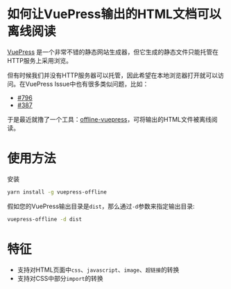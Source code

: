 # 如何让VuePress输出的HTML文档可以离线阅读

[VuePress](https://vuepress.vuejs.org/) 是一个非常不错的静态网站生成器，但它生成的静态文件只能托管在HTTP服务上采用浏览。

但有时候我们并没有HTTP服务器可以托管，因此希望在本地浏览器打开就可以访问。在VuePress Issue中也有很多类似问题，比如：

 - [#796](https://github.com/vuejs/vuepress/issues/796)
 - [#387](https://github.com/vuejs/vuepress/issues/387) 

于是最近就撸了一个工具：[offline-vuepress](https://github.com/wuliang142857/offline-vuepress)，可将输出的HTML文件被离线阅读。

# 使用方法

安装

````bash
yarn install -g vuepress-offline
````

假如您的VuePress输出目录是`dist`，那么通过`-d`参数来指定输出目录:

````bash
vuepress-offline -d dist
````

# 特征

 - 支持对HTML页面中`css`、`javascript`、`image`、`超链接`的转换
 - 支持对CSS中部分`import`的转换